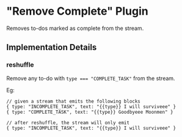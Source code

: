 # "Remove Complete" Plugin

Removes to-dos marked as complete from the stream.

## Implementation Details

### reshuffle

Remove any to-do with `type === "COMPLETE_TASK"` from the stream.

Eg:

```
// given a stream that emits the following blocks
{ type: "INCOMPLETE_TASK", text: "{{type}} I will surviveee" }
{ type: "COMPLETE_TASK", text: "{{type}} Goodbyeee Moonmen" }

// after reshuffle, the stream will only emit
{ type: "INCOMPLETE_TASK", text: "{{type}} I will surviveee" }
```

